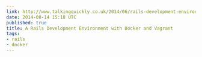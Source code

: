 ```yaml
---
link: http://www.talkingquickly.co.uk/2014/06/rails-development-environment-with-vagrant-and-docker/
date: 2014-08-14 15:18 UTC
published: true
title: A Rails Development Environment with Docker and Vagrant
tags:
- rails
- docker
---
```



